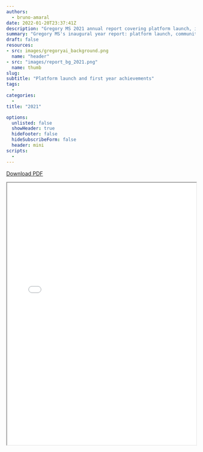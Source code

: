 ```yaml
---
authors:
  - bruno-amaral
date: 2022-01-20T23:37:41Z
description: "Gregory MS 2021 annual report covering platform launch, initial community growth, technical development milestones, and financial transparency for our first year of operation."
summary: "Gregory MS's inaugural year report: platform launch, community building, technical foundations, and complete financial transparency for 2021 operations."
draft: false
resources: 
- src: images/gregoryai_background.png
  name: "header"
- src: "images/report_bg_2021.png"
  name: thumb
slug:
subtitle: "Platform launch and first year achievements"
tags: 
  - 
categories: 
  - 
title: "2021"

options:
  unlisted: false
  showHeader: true
  hideFooter: false
  hideSubscribeForm: false
  header: mini
scripts:
  -
---
```


<a class="btn btn-success" data-umami-event="click--download-pdf-2021" href="./Gregory_MS_Annual_Review_2021.pdf">Download PDF</a>

<iframe src="./Gregory_MS_Annual_Review_2021.pdf" width="100%" height="700px">
</iframe>